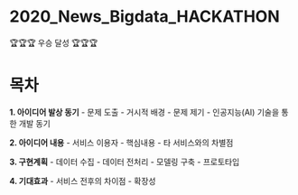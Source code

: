 # 2020_News_Bigdata_HACKATHON 

🏆🏆🏆 우승 달성 🏆🏆🏆 

# 목차

**1. 아이디어 발상 동기**
    - 문제 도출
    - 거시적 배경
    - 문제 제기
    - 인공지능(AI) 기술을 통한 개발 동기

**2. 아이디어 내용**
    - 서비스 이용자
    - 핵심내용
    - 타 서비스와의 차별점
  
**3. 구현계획**
    - 데이터 수집
    - 데이터 전처리
    - 모델링 구축
    - 프로토타입
  
**4. 기대효과**
    - 서비스 전후의 차이점
    - 확장성
